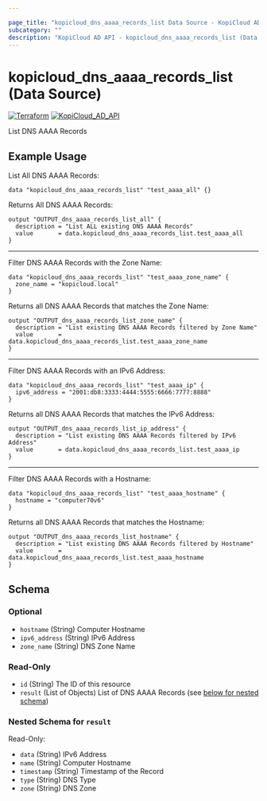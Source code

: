 ```yaml
---

page_title: "kopicloud_dns_aaaa_records_list Data Source - KopiCloud AD Provider"
subcategory: ""
description: "KopiCloud AD API - kopicloud_dns_aaaa_records_list (Data Source)"
---
```


# kopicloud_dns_aaaa_records_list (Data Source)
[![Terraform](https://img.shields.io/badge/terraform-v1.3+-blue.svg)](https://www.terraform.io/downloads.html) 
[![KopiCloud_AD_API](https://img.shields.io/badge/kopiCloud_ad-v1.0+-blueviolet.svg)](https://www.kopicloud-ad-api.com)

List DNS AAAA Records

## Example Usage

List All DNS AAAA Records:
```
data "kopicloud_dns_aaaa_records_list" "test_aaaa_all" {}
```

Returns All DNS AAAA Records:
```
output "OUTPUT_dns_aaaa_records_list_all" {
  description = "List ALL existing DNS AAAA Records"
  value       = data.kopicloud_dns_aaaa_records_list.test_aaaa_all
}
```

----

Filter DNS AAAA Records with the Zone Name:
```
data "kopicloud_dns_aaaa_records_list" "test_aaaa_zone_name" {
  zone_name = "kopicloud.local"
}
```

Returns all DNS AAAA Records that matches the Zone Name:
```
output "OUTPUT_dns_aaaa_records_list_zone_name" {
  description = "List existing DNS AAAA Records filtered by Zone Name"
  value       = data.kopicloud_dns_aaaa_records_list.test_aaaa_zone_name
}
```

----

Filter DNS AAAA Records with an IPv6 Address:
```
data "kopicloud_dns_aaaa_records_list" "test_aaaa_ip" {
  ipv6_address = "2001:db8:3333:4444:5555:6666:7777:8888"
}
```

Returns all DNS AAAA Records that matches the IPv6 Address:
```
output "OUTPUT_dns_aaaa_records_list_ip_address" {
  description = "List existing DNS AAAA Records filtered by IPv6 Address"
  value       = data.kopicloud_dns_aaaa_records_list.test_aaaa_ip
}
```

----

Filter DNS AAAA Records with a Hostname:
```
data "kopicloud_dns_aaaa_records_list" "test_aaaa_hostname" {
  hostname = "computer70v6"
}
```

Returns all DNS AAAA Records that matches the Hostname:
```
output "OUTPUT_dns_aaaa_records_list_hostname" {
  description = "List existing DNS AAAA Records filtered by Hostname"
  value       = data.kopicloud_dns_aaaa_records_list.test_aaaa_hostname
}
```

## Schema

### Optional

- `hostname` (String) Computer Hostname
- `ipv6_address` (String) IPv6 Address
- `zone_name` (String) DNS Zone Name

### Read-Only

- `id` (String) The ID of this resource
- `result` (List of Objects) List of DNS AAAA Records (see [below for nested schema](#nestedatt--result))

<a id="nestedatt--result"></a>
### Nested Schema for `result`

Read-Only:

- `data` (String) IPv6 Address
- `name` (String) Computer Hostname
- `timestamp` (String) Timestamp of the Record
- `type` (String) DNS Type
- `zone` (String) DNS Zone
